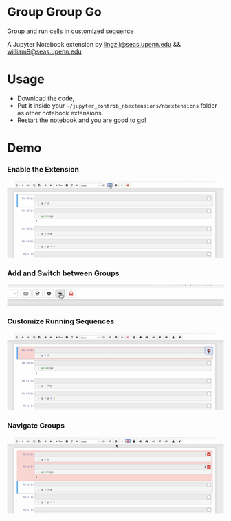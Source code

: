Group Group Go
==================

Group and run cells in customized sequence

A Jupyter Notebook extension by
lingzil@seas.upenn.edu &&
william9@seas.upenn.edu


# Usage
- Download the code, 
- Put it inside your ```~/jupyter_contrib_nbextensions/nbextensions``` folder as other notebook extensions
- Restart the notebook and you are good to go!

# Demo
### Enable the Extension
![](enable_extension.gif)

### Add and Switch between Groups
![](add_group.gif)

### Customize Running Sequences
![](run_sequence.gif)

### Navigate Groups
![](change_group.gif)
